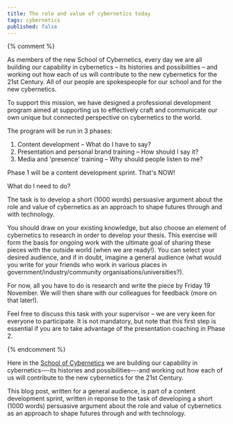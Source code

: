 ```yaml
---
title: The role and value of cybernetics today
tags: cybernetics
published: false
---
```


{% comment %}

As members of the new School of Cybernetics, every day we are all building our
capability in cybernetics – its histories and possibilities – and working out
how each of us will contribute to the new cybernetics for the 21st Century. All
of our people are spokespeople for our school and for the new cybernetics.
 
To support this mission, we have designed a professional development program
aimed at supporting us to effectively craft and communicate our own unique but
connected perspective on cybernetics to the world.
 
The program will be run in 3 phases: 

1. Content development – What do I have to say? 
2. Presentation and personal brand training – How should I say it? 
3. Media and 'presence' training – Why should people listen to me? 
 
Phase 1 will be a content development sprint. That's NOW!
 
What do I need to do? 
 
The task is to develop a short (1000 words) persuasive argument about the role
and value of cybernetics as an approach to shape futures through and with
technology.
 
You should draw on your existing knowledge, but also choose an element of
cybernetics to research in order to develop your thesis. This exercise will form
the basis for ongoing work with the ultimate goal of sharing these pieces with
the outside world (when we are ready!). You can select your desired audience,
and if in doubt, imagine a general audience (what would you write for your
friends who work in various places in government/industry/community
organisations/universities?).
 
For now, all you have to do is research and write the piece by Friday 19
November. We will then share with our colleagues for feedback (more on that
later!).
 
Feel free to discuss this task with your supervisor – we are very keen for
everyone to participate. It is not mandatory, but note that this first step is
essential if you are to take advantage of the presentation coaching in Phase 2.

{% endcomment %}

<div class="hl-para" markdown="1">

Here in the [School of Cybernetics](https://3ainstitute.org) we are building our
capability in cybernetics-–-its histories and possibilities–--and working out
how each of us will contribute to the new cybernetics for the 21st Century.

This blog post, written for a general audience, is part of a content development
sprint, written in reponse to the task of developing a short (1000 words)
persuasive argument about the role and value of cybernetics as an approach to
shape futures through and with technology.

</div>
